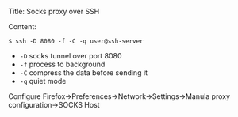 Title: Socks proxy over SSH

Content:

```
$ ssh -D 8080 -f -C -q user@ssh-server
```

- `-D` socks tunnel over port 8080
- `-f` process to background
- `-C` compress the data before sending it
- `-q` quiet mode

Configure Firefox->Preferences->Network->Settings->Manula proxy configuration->SOCKS Host

